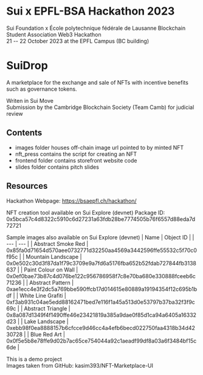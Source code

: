 # Sui x EPFL-BSA Hackathon 2023
Sui Foundation x École polytechnique fédérale de Lausanne Blockchain Student Association Web3 Hackathon \
21 -- 22 October 2023 at the EPFL Campus (BC building)

# SuiDrop
A marketplace for the exchange and sale of NFTs with incentive benefits such as governance tokens.

Writen in Sui Move \
Submission by the Cambridge Blockchain Society (Team Camb) for judicial review

## Contents
- images folder houses off-chain image url pointed to by minted NFT
- nft_press contains the script for creating an NFT
- frontend folder contains storefront website code
- slides folder contains pitch slides


## Resources
Hackathon Webpage: https://bsaepfl.ch/hackathon/

NFT creation tool available on Sui Explore (devnet)
Package ID: 0x5bca57c4d8322c5910c6d27231a63fdb28be7774505b76f6557d88eda7d72721

Sample images also available on Sui Explore (devnet)
| Name | Object ID |
| --- | --- |
| Abstract Smoke Red | 0x85fa0d71654d570aee0732771d32250aa4569a3442596ffe55532c5f70c0f95c |
| Mountain Landscape | 0x0e502c30d3f87da1f79c3709e9a7fd6a5176fba652b52fdab727844fb3138637 |
| Paint Colour on Wall | 0x0ef0bae73b87c4d076be122c956786958f7c8e70ba680e330888fceeb6c71236 |
| Abstract Pattern | 0xae1ecc4e3f2dc5a769bbe590ffcb17d014615e80889a19194354f12c695b1bdf |
| White Line Grafiti | 0xf3ab931c04ae5edd88162471bed7e116f1a45a513d0e53797b37ba32f3f9c69c |
| Abstract Triangle | 0x8a087d1349f4f1490ffe46e23421819a385a9dae0f85d1ca94a6405a16332d23 |
| Lake Landscape | 0xebb98f0ea8888157b6cfcce9d46cc4a4efb6becd022750faa4318b34d4230728 |
| Blue Red Art | 0x0f5e5b8e78ffe9d02b7ac65ce754044a92c1aeadf99df8a03a6f3484bf15c6de |


This is a demo project\
Images taken from GitHub: kasim393/NFT-Marketplace-UI
